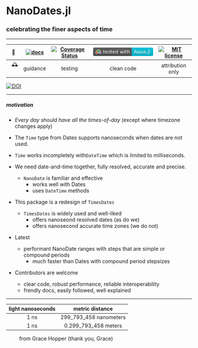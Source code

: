# NanoDates.jl
### celebrating the finer aspects of time

----


|&nbsp; 📅 &nbsp;  | [![docs](https://img.shields.io/badge/docs-dev-blue.svg)](https://juliatime.github.io/NanoDates.jl/dev/) |  [![Coverage Status](https://coveralls.io/repos/github/JuliaTime/NanoDates.jl/badge.svg?branch=main)](https://coveralls.io/github/JuliaTime/NanoDates.jl?branch=main) |  [![Aqua QA](https://raw.githubusercontent.com/JuliaTesting/Aqua.jl/master/badge.svg)](https://github.com/JuliaTesting/Aqua.jl) | [![MIT license](http://img.shields.io/badge/license-MIT-brightgreen.svg)](http://opensource.org/licenses/MIT) |
|--|:------------:|:-----------:|:----------:|:---------:|
| &nbsp; 🕰️  &nbsp; |  guidance     | testing | clean code | attribution only |

[![DOI](https://zenodo.org/badge/483859789.svg)](https://zenodo.org/badge/latestdoi/483859789)

----


##### motivation

- *Every day should have all the times-of-day* (except where timezone changes apply)

- The `Time` type from Dates supports nanoseconds when dates are not used.
- `Time` works incompletely with`DateTime` which is limited to milliseconds.

- We need date-and-time together, fully resolved, accurate and precise.
  - `NanoDate` is familiar and effective
    -  works well with Dates
    -  uses `DateTime` methods

- This package is a redesign of `TimesDates`
  - `TimesDates` is widely used and well-liked
    - offers nanoseond resolved dates       (as do we)
    - offers nanosecond accurate time zones (we do not)

- Latest
  - performant NanoDate ranges with steps that are simple or compound periods
    - much faster than Dates with compound period stepsizes
    
- Contributors are welcome
  -  clear code, robust performance, reliable interoperability
  -  frendly docs, easily followed, well explained
 
----


  
| light nanoseconds | metric distance          |
|:-----------------:|:-------------------------:|
| 1 ns              | 299_793_458 nanometers    |
| 1 ns              | 0.299_793_458 meters  |

&nbsp;&nbsp;&nbsp;&nbsp;&nbsp;&nbsp;&nbsp;&nbsp;&nbsp;from Grace Hopper (thank you, Grace)


